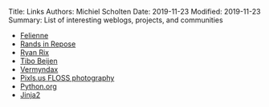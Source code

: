 Title: Links
Authors: Michiel Scholten
Date: 2019-11-23
Modified: 2019-11-23
Summary: List of interesting weblogs, projects, and communities

  <ul>
    <li><a href="http://www.felienne.com/" >
      <i class="fas fa-external-link-square-alt fa-fw fa-lg"></i> Felienne</a></li>
    <li><a href="http://randsinrepose.com/" >
      <i class="fas fa-external-link-square-alt fa-fw fa-lg"></i> Rands in Repose</a></li>
    <li><a href="http://whatthefuck.computer/blog/" >
      <i class="fas fa-external-link-square-alt fa-fw fa-lg"></i> Ryan Rix</a></li>
    <li><a href="https://www.tibobeijen.nl/" >
      <i class="fas fa-external-link-square-alt fa-fw fa-lg"></i> Tibo Beijen</a></li>
    <li><a href="http://galaxycow.com/" >
      <i class="fas fa-external-link-square-alt fa-fw fa-lg"></i> Vermyndax</a></li>
    <li><a href="https://pixls.us/" >
      <i class="fas fa-external-link-square-alt fa-fw fa-lg"></i> Pixls.us FLOSS photography</a></li>
    <li><a href="https://python.org/" >
      <i class="fas fa-external-link-square-alt fa-fw fa-lg"></i> Python.org</a></li>
    <li><a href="http://jinja.pocoo.org/" >
      <i class="fas fa-external-link-square-alt fa-fw fa-lg"></i> Jinja2</a></li>
  </ul>

